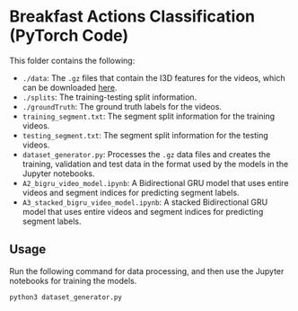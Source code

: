 # Breakfast Actions Classification (PyTorch Code)

This folder contains the following:

- `./data`: The `.gz` files that contain the I3D features for the videos, which can be downloaded [here](https://drive.google.com/drive/folders/1KtpuFYRGXByf_9ICPsCbGRBoR_hLsruh?usp=drive_open).
- `./splits`: The training-testing split information.
- `./groundTruth`: The ground truth labels for the videos.
- `training_segment.txt`: The segment split information for the training videos.
- `testing_segment.txt`: The segment split information for the testing videos.
- `dataset_generator.py`: Processes the `.gz` data files and creates the training, validation and test data in the format used by the models in the Jupyter notebooks.
- `A2_bigru_video_model.ipynb`: A Bidirectional GRU model that uses entire videos and segment indices for predicting segment labels.
- `A3_stacked_bigru_video_model.ipynb`: A stacked Bidirectional GRU model that uses entire videos and segment indices for predicting segment labels.

## Usage

Run the following command for data processing, and then use the Jupyter notebooks for training the models.

```sh
python3 dataset_generator.py
```
